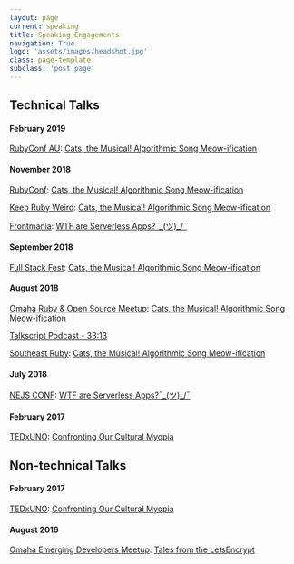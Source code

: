 ```yaml
---
layout: page
current: speaking
title: Speaking Engagements
navigation: True
logo: 'assets/images/headshot.jpg'
class: page-template
subclass: 'post page'
---
```


## Technical Talks

#### February 2019

[RubyConf AU](https://rubyconf.org.au/2019): [Cats, the Musical! Algorithmic Song Meow-ification](https://www.youtube.com/watch?v=JTNPLwqJIDg)

#### November 2018

[RubyConf](https://rubyconf.org/): [Cats, the Musical! Algorithmic Song Meow-ification](https://www.youtube.com/watch?v=W0h5dzEFclY)

[Keep Ruby Weird](https://keeprubyweird.com/): [Cats, the Musical! Algorithmic Song Meow-ification](https://www.youtube.com/watch?v=67OuTeRHmu4)

[Frontmania](https://www.frontmania.com/conference/welcome): [WTF are Serverless Apps?¯\_(ツ)_/¯](https://speakerdeck.com/bethanyhaubert/-1) 

#### September 2018

[Full Stack Fest](https://2018.fullstackfest.com/): [Cats, the Musical! Algorithmic Song Meow-ification](https://speakerdeck.com/bethanyhaubert/cats-the-musical-algorithmic-song-meow-ification)

#### August 2018

[Omaha Ruby & Open Source Meetup](https://www.meetup.com/Omaha-Ruby-Meetup/): [Cats, the Musical! Algorithmic Song Meow-ification](https://speakerdeck.com/bethanyhaubert/cats-the-musical-algorithmic-song-meow-ification)

[Talkscript Podcast - 33:13](https://www.sitepen.com/blog/2018/08/09/episode-12-margiemapmad-russian-scientistserverless-server-live-at-nejs/)

[Southeast Ruby](https://2018.southeastruby.com/): [Cats, the Musical! Algorithmic Song Meow-ification](https://speakerdeck.com/bethanyhaubert/cats-the-musical-algorithmic-song-meow-ification)

#### July 2018

[NEJS CONF](https://2018.nejsconf.com/speakers/haubertdashery/): [WTF are Serverless Apps?¯\_(ツ)_/¯](https://speakerdeck.com/bethanyhaubert/-1)

#### February 2017

[TEDxUNO](https://www.ted.com/tedx/events/20490): [Confronting Our Cultural Myopia](https://www.youtube.com/watch?v=x7VPDhbjOEA)

## Non-technical Talks

#### February 2017

[TEDxUNO](https://www.ted.com/tedx/events/20490): [Confronting Our Cultural Myopia](https://www.youtube.com/watch?v=x7VPDhbjOEA)

#### August 2016

[Omaha Emerging Developers Meetup](https://speakerdeck.com/bethanyhaubert/tales-from-the-lets-encrypt): [Tales from the LetsEncrypt](https://speakerdeck.com/bethanyhaubert/tales-from-the-lets-encrypt)
